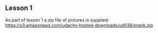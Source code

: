 ## Lesson 1

As part of lesson 1 a zip file of pictures is supplied: https://s3.amazonaws.com/udacity-hosted-downloads/ud036/prank.zip
